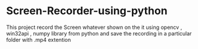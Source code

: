# Screen-Recorder-using-python
This project record the Screen whatever shown on the it using opencv , win32api , numpy library from python and save the recording in a particular folder with .mp4 extention
